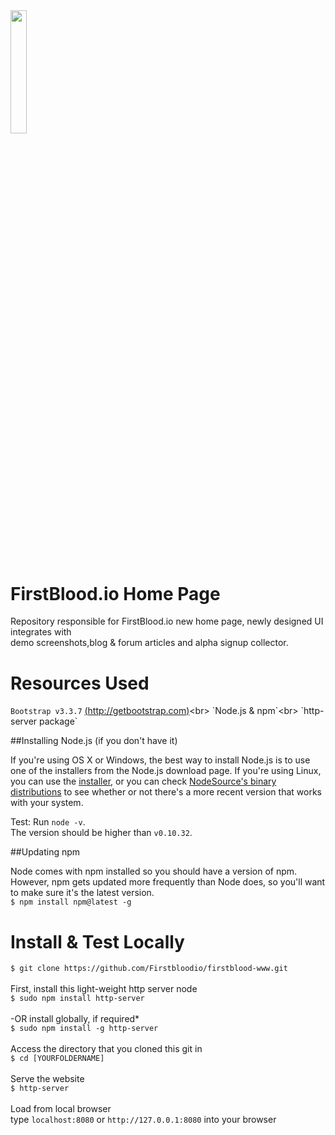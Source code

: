 <img src='/resources/img/main/logo_shield_b.jpg' width = '22.5%'>

# FirstBlood.io Home Page
Repository responsible for FirstBlood.io new home page, newly designed UI integrates with  <br>demo screenshots,blog &amp; forum articles and alpha signup collector. 

# Resources Used
`Bootstrap v3.3.7` [(http://getbootstrap.com)]("http://getbootstrap.com")<br>
`Node.js & npm`<br>
`http-server package`

##Installing Node.js (if you don't have it)

If you're using OS X or Windows, the best way to install Node.js is to use one of the installers from the Node.js download page. If you're using Linux, you can use the <a href ="https://nodejs.org/en/download/">installer</a>, or you can check <a href = "https://github.com/nodesource/distributions">NodeSource's binary distributions</a> to see whether or not there's a more recent version that works with your system.

Test: Run `node -v`. <br>
The version should be higher than `v0.10.32`.

##Updating npm

Node comes with npm installed so you should have a version of npm. <br>However, npm gets updated more frequently than Node does, so you'll want to make sure it's the latest version.<br>
`$ npm install npm@latest -g`
# Install & Test Locally
`$ git clone https://github.com/Firstbloodio/firstblood-www.git`<br><br>
First, install this light-weight http server node<br>
`$ sudo npm install http-server` <br><br>
-OR install globally, if required*<br>
`$ sudo npm install -g http-server` <br><br>
Access the directory that you cloned this git in<br>
`$ cd [YOURFOLDERNAME]` <br><br>
Serve the website<br>
`$ http-server` <br><br>
Load from local browser<br>
type `localhost:8080` or `http://127.0.0.1:8080` into your browser



